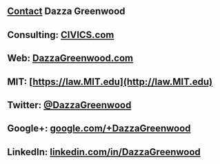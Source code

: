## [Contact](https://docs.google.com/a/civics.com/spreadsheet/viewform?formkey=dEJqM0JTNENrZEtvNjJIVFItTzNiUkE6MQ#gid=0) Dazza Greenwood
## Consulting: [CIVICS.com](http://CIVICS.com)
## Web: [DazzaGreenwood.com](http://DazzaGreenwood.com)
## MIT: [https://law.MIT.edu](http://law.MIT.edu)
## Twitter: [@DazzaGreenwood](http://Twitter.com/DazzaGreenwood)
## Google+: [google.com/+DazzaGreenwood](http://google.com/+DazzaGreenwood)
## LinkedIn: [linkedin.com/in/DazzaGreenwood](http://linkedin.com/in/DazzaGreenwood)
